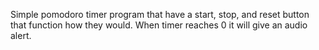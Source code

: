 Simple pomodoro timer program that have a start, stop, and reset button that function how they would. When timer reaches 0 it will give an audio alert.
